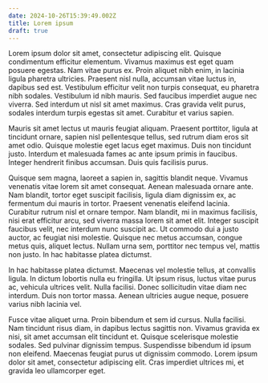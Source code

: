 ```yaml
---
date: 2024-10-26T15:39:49.002Z
title: Lorem ipsum
draft: true
---
```

Lorem ipsum dolor sit amet, consectetur adipiscing elit. Quisque condimentum efficitur elementum. Vivamus maximus est eget quam posuere egestas. Nam vitae purus ex. Proin aliquet nibh enim, in lacinia ligula pharetra ultricies. Praesent nisl nulla, accumsan vitae luctus in, dapibus sed est. Vestibulum efficitur velit non turpis consequat, eu pharetra nibh sodales. Vestibulum id nibh mauris. Sed faucibus imperdiet augue nec viverra. Sed interdum ut nisl sit amet maximus. Cras gravida velit purus, sodales interdum turpis egestas sit amet. Curabitur et varius sapien.

Mauris sit amet lectus ut mauris feugiat aliquam. Praesent porttitor, ligula at tincidunt ornare, sapien nisl pellentesque tellus, sed rutrum diam eros sit amet odio. Quisque molestie eget lacus eget maximus. Duis non tincidunt justo. Interdum et malesuada fames ac ante ipsum primis in faucibus. Integer hendrerit finibus accumsan. Duis quis facilisis purus.

Quisque sem magna, laoreet a sapien in, sagittis blandit neque. Vivamus venenatis vitae lorem sit amet consequat. Aenean malesuada ornare ante. Nam blandit, tortor eget suscipit facilisis, ligula diam dignissim ex, ac fermentum dui mauris in tortor. Praesent venenatis eleifend lacinia. Curabitur rutrum nisl et ornare tempor. Nam blandit, mi in maximus facilisis, nisi erat efficitur arcu, sed viverra massa lorem sit amet elit. Integer suscipit faucibus velit, nec interdum nunc suscipit ac. Ut commodo dui a justo auctor, ac feugiat nisi molestie. Quisque nec metus accumsan, congue metus quis, aliquet lectus. Nullam urna sem, porttitor nec tempus vel, mattis non justo. In hac habitasse platea dictumst.

In hac habitasse platea dictumst. Maecenas vel molestie tellus, at convallis ligula. In dictum lobortis nulla eu fringilla. Ut ipsum risus, luctus vitae purus ac, vehicula ultrices velit. Nulla facilisi. Donec sollicitudin vitae diam nec interdum. Duis non tortor massa. Aenean ultricies augue neque, posuere varius nibh lacinia vel.

Fusce vitae aliquet urna. Proin bibendum et sem id cursus. Nulla facilisi. Nam tincidunt risus diam, in dapibus lectus sagittis non. Vivamus gravida ex nisi, sit amet accumsan elit tincidunt et. Quisque scelerisque molestie sodales. Sed pulvinar dignissim tempus. Suspendisse bibendum id ipsum non eleifend. Maecenas feugiat purus ut dignissim commodo. Lorem ipsum dolor sit amet, consectetur adipiscing elit. Cras imperdiet ultrices mi, et gravida leo ullamcorper eget.
